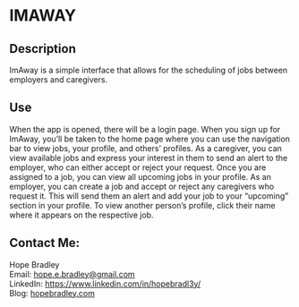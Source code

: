 # IMAWAY

## Description

ImAway is a simple interface that allows for the scheduling of jobs between employers and caregivers. 

<!-- ## Installation

After forking and cloning this repository, run:

### `bundle install`
### `rails db:migrate`
### `npm install --prefix client`

Seeding the database is optional. If you would like to see example users and jobs upon starting the app, run:

### `rails db:seed`

If you skip this step, you can sign up users and create jobs of your choosing to see the app in action.

## Running the App

To start the backend on [https://localhost:3000], run:
### `rails s`

To start the frontend on [https://localhost:4000], run:
### `npm start --prefix client`

Running 
### `rails start` 
will run the frontend and backend together with one command. -->

## Use

When the app is opened, there will be a login page. When you sign up for ImAway, you’ll be taken to the home page where you can use the navigation bar to view jobs, your profile, and others’ profiles. As a caregiver, you can view available jobs and express your interest in them to send an alert to the employer, who can either accept or reject your request. Once you are assigned to a job, you can view all upcoming jobs in your profile. As an employer, you can create a job and accept or reject any caregivers who request it. This will send them an alert and add your job to your “upcoming” section in your profile. To view another person’s profile, click their name where it appears on the respective job.

## Contact Me:

Hope Bradley
<br>
Email: hope.e.bradley@gmail.com
<br>
LinkedIn: https://www.linkedin.com/in/hopebradl3y/
<br>
Blog: <a href="https://hopebradley.com">hopebradley.com</a>